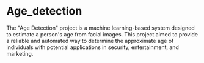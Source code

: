 # Age_detection
The "Age Detection" project is a machine learning-based system designed to estimate a person's age from facial images. This project aimed to provide a reliable and automated way to determine the approximate age of individuals with potential applications in security, entertainment, and marketing.
